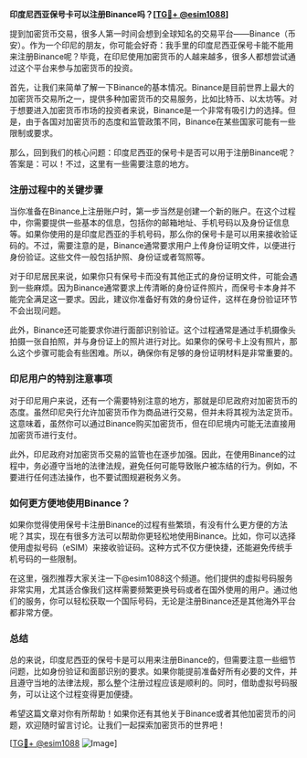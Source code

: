 **印度尼西亚保号卡可以注册Binance吗？[[TG💪+ @esim1088](https://t.me/s/esim1088)]**

提到加密货币交易，很多人第一时间会想到全球知名的交易平台——Binance（币安）。作为一个印尼的朋友，你可能会好奇：我手里的印度尼西亚保号卡能不能用来注册Binance呢？毕竟，在印尼使用加密货币的人越来越多，很多人都想尝试通过这个平台来参与加密货币的投资。

首先，让我们来简单了解一下Binance的基本情况。Binance是目前世界上最大的加密货币交易所之一，提供多种加密货币的交易服务，比如比特币、以太坊等。对于想要进入加密货币市场的投资者来说，Binance是一个非常有吸引力的选择。但是，由于各国对加密货币的态度和监管政策不同，Binance在某些国家可能有一些限制或要求。

那么，回到我们的核心问题：印度尼西亚的保号卡是否可以用于注册Binance呢？答案是：可以！不过，这里有一些需要注意的地方。

### 注册过程中的关键步骤

当你准备在Binance上注册账户时，第一步当然是创建一个新的账户。在这个过程中，你需要提供一些基本的信息，包括你的邮箱地址、手机号码以及身份证信息等。如果你使用的是印度尼西亚的手机号码，那么你的保号卡是可以用来接收验证码的。不过，需要注意的是，Binance通常要求用户上传身份证明文件，以便进行身份验证。这些文件一般包括护照、身份证或者驾照等。

对于印尼居民来说，如果你只有保号卡而没有其他正式的身份证明文件，可能会遇到一些麻烦。因为Binance通常要求上传清晰的身份证件照片，而保号卡本身并不能完全满足这一要求。因此，建议你准备好有效的身份证件，这样在身份验证环节不会出现问题。

此外，Binance还可能要求你进行面部识别验证。这个过程通常是通过手机摄像头拍摄一张自拍照，并与身份证上的照片进行对比。如果你的保号卡上没有照片，那么这个步骤可能会有些困难。所以，确保你有足够的身份证明材料是非常重要的。

### 印尼用户的特别注意事项

对于印尼用户来说，还有一个需要特别注意的地方，那就是印尼政府对加密货币的态度。虽然印尼央行允许加密货币作为商品进行交易，但并未将其视为法定货币。这意味着，虽然你可以通过Binance购买加密货币，但在印尼境内可能无法直接用加密货币进行支付。

此外，印尼政府对加密货币交易的监管也在逐步加强。因此，在使用Binance的过程中，务必遵守当地的法律法规，避免任何可能导致账户被冻结的行为。例如，不要进行任何违法操作，也不要试图规避税务义务。

### 如何更方便地使用Binance？

如果你觉得使用保号卡注册Binance的过程有些繁琐，有没有什么更方便的方法呢？其实，现在有很多方法可以帮助你更轻松地使用Binance。比如，你可以选择使用虚拟号码（eSIM）来接收验证码。这种方式不仅方便快捷，还能避免传统手机号码的一些限制。

在这里，强烈推荐大家关注一下@esim1088这个频道。他们提供的虚拟号码服务非常实用，尤其适合像我们这样需要频繁更换号码或者在国外使用的用户。通过他们的服务，你可以轻松获取一个国际号码，无论是注册Binance还是其他海外平台都非常方便。

### 总结

总的来说，印度尼西亚的保号卡是可以用来注册Binance的，但需要注意一些细节问题，比如身份验证和面部识别的要求。如果你能提前准备好所有必要的文件，并且遵守当地的法律法规，那么整个注册过程应该是顺利的。同时，借助虚拟号码服务，可以让这个过程变得更加便捷。

希望这篇文章对你有所帮助！如果你还有其他关于Binance或者其他加密货币的问题，欢迎随时留言讨论。让我们一起探索加密货币的世界吧！

[[TG💪+ @esim1088](https://t.me/s/esim1088) ![Image](https://i.postimg.cc/4NQfJmqS/Snipaste-2025-05-13-00-14-12.png)]